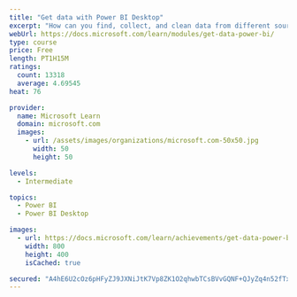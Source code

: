 ```yaml
---
title: "Get data with Power BI Desktop"
excerpt: "How can you find, collect, and clean data from different sources? Power BI is a tool for making sense of your data. You will learn tricks to make data-gathering easier."
webUrl: https://docs.microsoft.com/learn/modules/get-data-power-bi/
type: course
price: Free
length: PT1H15M
ratings:
  count: 13318
  average: 4.69545
heat: 76

provider:
  name: Microsoft Learn
  domain: microsoft.com
  images:
    - url: /assets/images/organizations/microsoft.com-50x50.jpg
      width: 50
      height: 50

levels:
  - Intermediate

topics:
  - Power BI
  - Power BI Desktop

images:
  - url: https://docs.microsoft.com/learn/achievements/get-data-power-bi-desktop-social.png
    width: 800
    height: 400
    isCached: true

secured: "A4hE6U2cOz6pHFyZJ9JXNiJtK7Vp8ZK1O2qhwbTCsBVvGQNF+QJyZq4n52fTx35Td69qYCti4/Umhx+ozjqitFQGyu/9xqmTIVaLimt6M9PeqNiXOlnH2kD3j8Bnez9q+bW0VWFTHoJ2XXBBTjz4qflqNoaWHzqEkN06pPCsfigPldLz+36/pLLM1cgHhmZnGmKseZxm9SdCElK+sq7qvKv8eamCIF4T9xkfC72y07nMg7Qip07dno8HxQwwWBH7P9K9VPLzTLIxp1VgHkgYDvtAfTl/qZINRdgSMnkPFFZH6kuopInhWCVN7Rq9Kx334lKQuxAoRTEVorZjoyUoyELtTyMo1x3jKtYb+EXKw8Uzj44yH4VGezJI73jf6g2gNyQ7L1veaOdA48xdvGWbRkxwtdF/Zg7PIuw0yTBM9xG2EQGCqzk4PuY3kcl+yF30;i+LWWeqFz+fma4GhMR/Y3g=="
---
```


